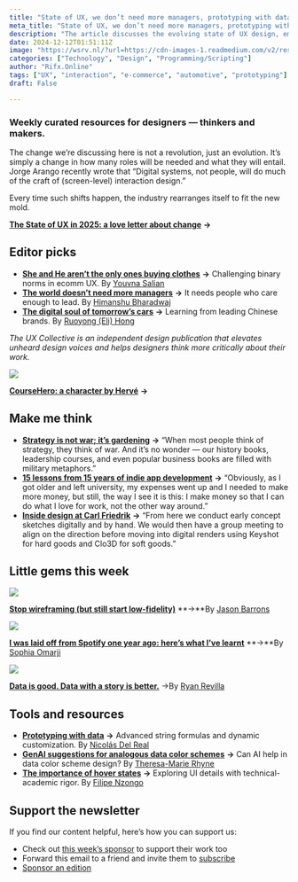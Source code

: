 ```yaml
---
title: "State of UX, we don’t need more managers, prototyping with data"
meta_title: "State of UX, we don’t need more managers, prototyping with data"
description: "The article discusses the evolving state of UX design, emphasizing the shift from human to digital systems for interaction design. It highlights the need for fewer managers and more leaders who genuinely care, challenges binary norms in e-commerce UX, and explores the digital advancements in automotive design. Additionally, it covers topics such as the importance of storytelling with data, the role of hover states in UI design, and advanced techniques in prototyping with data."
date: 2024-12-12T01:51:11Z
image: "https://wsrv.nl/?url=https://cdn-images-1.readmedium.com/v2/resize:fit:800/0*YitH2UqIP1_IAamL.png"
categories: ["Technology", "Design", "Programming/Scripting"]
author: "Rifx.Online"
tags: ["UX", "interaction", "e-commerce", "automotive", "prototyping"]
draft: False

---
```






### Weekly curated resources for designers — thinkers and makers.



The change we’re discussing here is not a revolution, just an evolution. It’s simply a change in how many roles will be needed and what they will entail. Jorge Arango recently wrote that “Digital systems, not people, will do much of the craft of (screen\-level) interaction design.”

Every time such shifts happen, the industry rearranges itself to fit the new mold.

[**The State of UX in 2025: a love letter about change**](https://trends.uxdesign.cc/) **→**


## Editor picks

* [**She and He aren’t the only ones buying clothes**](https://uxdesign.cc/she-her-he-and-him-arent-the-only-ones-buying-clothes-8af17a81402e) **→**
Challenging binary norms in ecomm UX.
By [Youvna Salian](https://readmedium.com/undefined)
* [**The world doesn’t need more managers**](https://uxdesign.cc/the-world-doesnt-need-more-managers-it-needs-people-who-care-enough-to-lead-e75a0338655d?sk=5029d4299d02cacb4809f68cf4d40194) **→**
It needs people who care enough to lead.
By [Himanshu Bharadwaj](https://readmedium.com/undefined)
* [**The digital soul of tomorrow’s cars**](https://uxdesign.cc/the-digital-soul-of-tomorrows-cars-d85d17ab47f1) **→**
Learning from leading Chinese brands.
By [Ruoyong (Eli) Hong](https://readmedium.com/undefined)

*The UX Collective is an independent design publication that elevates unheard design voices and helps designers think more critically about their work.*

![](https://wsrv.nl/?url=https://cdn-images-1.readmedium.com/v2/resize:fit:800/0*ldv1DYBIKIlXzgWT.png)

[**CourseHero: a character by Hervé**](https://www.herve.paris/en/cases/coursehero) **→**


## Make me think

* [**Strategy is not war; it’s gardening**](https://eleganthack.com/strategy-is-not-war-its-gardening/) **→**
“When most people think of strategy, they think of war. And it’s no wonder — our history books, leadership courses, and even popular business books are filled with military metaphors.”
* [**15 lessons from 15 years of indie app development**](https://lukaspetr.com/15-lessons-from-15-years-of-indie-app-development/) **→**
“Obviously, as I got older and left university, my expenses went up and I needed to make more money, but still, the way I see it is this: I make money so that I can do what I love for work, not the other way around.”
* [**Inside design at Carl Friedrik**](https://read.cv/jdsimcoe/inside-design-at-carl-friedrik) **→**
“From here we conduct early concept sketches digitally and by hand. We would then have a group meeting to align on the direction before moving into digital renders using Keyshot for hard goods and Clo3D for soft goods.”


## Little gems this week

![](https://wsrv.nl/?url=https://cdn-images-1.readmedium.com/v2/resize:fit:800/0*drhWuAG4FFJP9Ov3.png)

[**Stop wireframing (but still start low\-fidelity)**](https://uxdesign.cc/wireframes-are-not-low-fidelity-1e3e12b5cff0) **→**By [Jason Barrons](https://readmedium.com/undefined)

![](https://wsrv.nl/?url=https://cdn-images-1.readmedium.com/v2/resize:fit:800/0*NtqL0DiZ50d7F7Z5.png)

[**I was laid off from Spotify one year ago: here’s what I’ve learnt**](https://uxdesign.cc/i-was-laid-off-from-spotify-one-year-ago-heres-what-i-ve-learnt-f4e09215fb34) **→**By [Sophia Omarji](https://readmedium.com/undefined)

![](https://wsrv.nl/?url=https://cdn-images-1.readmedium.com/v2/resize:fit:800/0*I_IO0OBYPpu5JoOk.png)

[**Data is good. Data with a story is better.**](https://uxdesign.cc/data-is-good-data-with-a-story-is-better-f9951920e54?sk=68db7bdb9a93e0c9a3e8bea8360d2698) →By [Ryan Revilla](https://readmedium.com/undefined)


## Tools and resources

* [**Prototyping with data**](https://uxdesign.cc/prototyping-with-data-advanced-operations-lottie-animations-a7822744ce67?sk=72690905412b6d61fa8f807a671ecfe6) **→**
Advanced string formulas and dynamic customization.
By [Nicolás Del Real](https://readmedium.com/undefined)
* [**GenAI suggestions for analogous data color schemes**](https://uxdesign.cc/exploring-generative-ai-suggestions-for-analogous-data-color-schemes-75c49bdd7f45?sk=457add8369eca62088f05d0316df1f6c) **→**
Can AI help in data color scheme design?
By [Theresa\-Marie Rhyne](https://readmedium.com/undefined)
* [**The importance of hover states**](https://uxdesign.cc/the-importance-of-hover-states-c9312d7fd516?sk=b9034b4702a6031eacaebafc7fa658c7) **→**
Exploring UI details with technical\-academic rigor.
By [Filipe Nzongo](https://readmedium.com/undefined)


## Support the newsletter

If you find our content helpful, here’s how you can support us:

* Check out [this week’s sponsor](https://bit.ly/uxd-lyssna1) to support their work too
* Forward this email to a friend and invite them to [subscribe](https://newsletter.uxdesign.cc/)
* [Sponsor an edition](https://uxdesigncc.medium.com/sponsor-the-ux-collective-newsletter-bf141c6284f)

